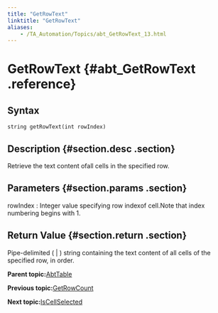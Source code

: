 ```yaml
--- 
title: "GetRowText"
linktitle: "GetRowText"
aliases: 
    - /TA_Automation/Topics/abt_GetRowText_13.html
---
```

# GetRowText {#abt_GetRowText .reference}

## Syntax

`string getRowText(int rowIndex)`

## Description {#section.desc .section}

Retrieve the text content ofall cells in the specified row.

## Parameters {#section.params .section}

rowIndex
:   Integer value specifying row indexof cell.Note that index numbering begins with 1.

## Return Value {#section.return .section}

Pipe-delimited \( \| \) string containing the text content of all cells of the specified row, in order.

**Parent topic:**[AbtTable](../../TA_Automation/Topics/abt_AbtTable.html)

**Previous topic:**[GetRowCount](../../TA_Automation/Topics/abt_GetRowCount_13.html)

**Next topic:**[IsCellSelected](../../TA_Automation/Topics/abt_IsCellSelected_13.html)

